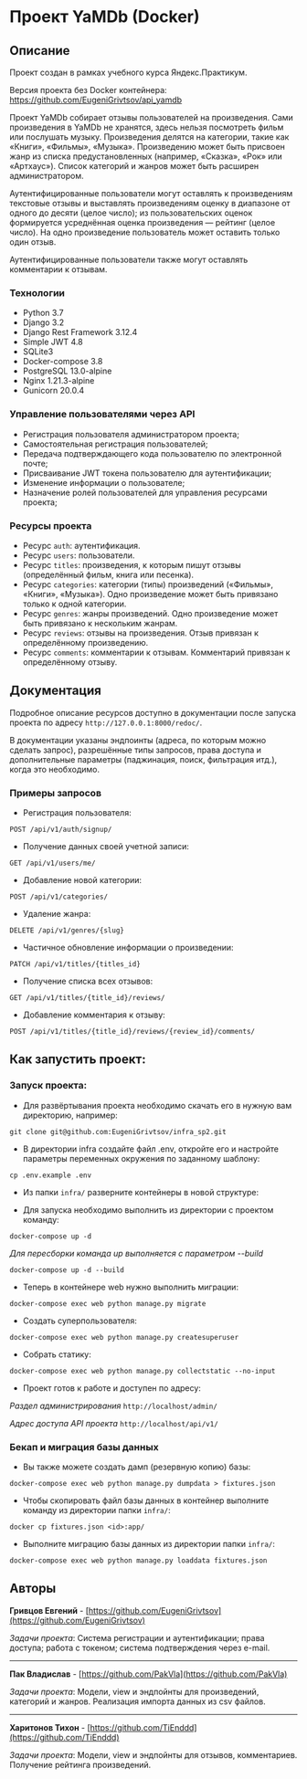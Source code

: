 # Проект YaMDb (Docker)

## Описание

Проект создан в рамках учебного курса Яндекс.Практикум.

Версия проекта без Docker контейнера: https://github.com/EugeniGrivtsov/api_yamdb

Проект YaMDb собирает отзывы пользователей на произведения. Сами произведения
в YaMDb не хранятся, здесь нельзя посмотреть фильм или послушать музыку.
Произведения делятся на категории, такие как «Книги», «Фильмы», «Музыка».
Произведению может быть присвоен жанр из списка предустановленных
(например, «Сказка», «Рок» или «Артхаус»).
Список категорий и жанров может быть расширен администратором.

Аутентифицированные пользователи могут оставлять к произведениям текстовые
отзывы и выставлять произведениям оценку в диапазоне от одного до десяти
(целое число); из пользовательских оценок формируется усреднённая оценка
произведения — рейтинг (целое число). На одно произведение пользователь
может оставить только один отзыв.

Аутентифицированные пользователи также могут оставлять комментарии к отзывам.

### Технологии

- Python 3.7
- Django 3.2
- Django Rest Framework 3.12.4
- Simple JWT 4.8
- SQLite3
- Docker-compose 3.8
- PostgreSQL 13.0-alpine 
- Nginx 1.21.3-alpine 
- Gunicorn 20.0.4

### Управление пользователями через API

- Регистрация пользователя администратором проекта;
- Самостоятельная регистрация пользователей;
- Передача подтверждающего кода пользователю по электронной почте;
- Присваивание JWT токена пользователю для аутентификации;
- Изменение информации о пользователе;
- Назначение ролей пользователей для управления ресурсами проекта;

### Ресурсы проекта

- Ресурс `auth`: аутентификация.
- Ресурс `users`: пользователи.
- Ресурс `titles`: произведения, к которым пишут отзывы (определённый фильм, книга или песенка).
- Ресурс `categories`: категории (типы) произведений («Фильмы», «Книги», «Музыка»). Одно произведение может быть привязано только к одной категории.
- Ресурс `genres`: жанры произведений. Одно произведение может быть привязано к нескольким жанрам.
- Ресурс `reviews`: отзывы на произведения. Отзыв привязан к определённому произведению.
- Ресурс `comments`: комментарии к отзывам. Комментарий привязан к определённому отзыву.

## Документация
Подробное описание ресурсов доступно в документации после запуска проекта по адресу `http://127.0.0.1:8000/redoc/`.

В документации указаны эндпоинты (адреса, по которым можно сделать запрос), разрешённые типы запросов, права доступа и дополнительные параметры (паджинация, поиск, фильтрация итд.), когда это необходимо.

### Примеры запросов

- Регистрация пользователя:
```
POST /api/v1/auth/signup/
```
- Получение данных своей учетной записи:
```
GET /api/v1/users/me/
```
- Добавление новой категории:
```
POST /api/v1/categories/
```
- Удаление жанра:
```
DELETE /api/v1/genres/{slug}
```
- Частичное обновление информации о произведении:
```
PATCH /api/v1/titles/{titles_id}
```
- Получение списка всех отзывов:
```
GET /api/v1/titles/{title_id}/reviews/
```
- Добавление комментария к отзыву:
```
POST /api/v1/titles/{title_id}/reviews/{review_id}/comments/
```

## Как запустить проект:

### Запуск проекта:
- Для развёртывания проекта необходимо скачать его в нужную вам директорию, например:

``` git clone git@github.com:EugeniGrivtsov/infra_sp2.git ```

- В директории infra создайте файл .env, откройте его и настройте параметры переменных окружения по заданному шаблону:

``` cp .env.example .env ```


- Из папки ``` infra/ ``` разверните контейнеры в новой структуре:

- Для запуска необходимо выполнить из директории с проектом команду:

``` docker-compose up -d ```

_Для пересборки команда up выполняется с параметром --build_

``` docker-compose up -d --build ```

- Теперь в контейнере web нужно выполнить миграции:

``` docker-compose exec web python manage.py migrate ```

- Создать суперпользователя:

``` docker-compose exec web python manage.py createsuperuser ```

- Собрать статику:

``` docker-compose exec web python manage.py collectstatic --no-input ```

- Проект готов к работе и доступен по адресу:

_Раздел администрирования_
``` http://localhost/admin/ ```

_Адрес доступа API проекта_
``` http://localhost/api/v1/ ```

### Бекап и миграция базы данных

- Вы также можете создать дамп (резервную копию) базы:

``` docker-compose exec web python manage.py dumpdata > fixtures.json ```

- Чтобы скопировать файл базы данных в контейнер выполните команду из директории папки ``` infra/ ```:

``` docker cp fixtures.json <id>:app/ ```

- Выполните миграцию базы данных из директории папки ``` infra/ ```:

``` docker-compose exec web python manage.py loaddata fixtures.json ```


## Авторы
**Гривцов Евгений** - [https://github.com/EugeniGrivtsov](https://github.com/EugeniGrivtsov)

*Задачи проекта*: Система регистрации и аутентификации; права доступа; работа с токеном; система подтверждения через e-mail.

----
**Пак Владислав** - [https://github.com/PakVla](https://github.com/PakVla)

*Задачи проекта*: Модели, view и эндпойнты для произведений, категорий и жанров. Реализация импорта данных из csv файлов.


----
**Харитонов Тихон** - [https://github.com/TiEnddd](https://github.com/TiEnddd)

*Задачи проекта*: Модели, view и эндпойнты для отзывов, комментариев. Получение рейтинга произведений.
